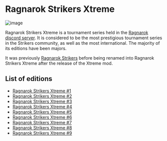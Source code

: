 # Ragnarok Strikers Xtreme

![image](https://github.com/inabikarilibrary/inalib/assets/110833255/7913eb37-9ad0-4aac-a77b-786780c6245f)

Ragnarok Strikers Xtreme is a tournament series held in the [Ragnarok discord server](https://discord.gg/Q86CRCNmcX).
It is considered to be the most prestigious tournament series in the Strikers community, as well as the most international.
The majority of its editions have been majors.

It was previously [Ragnarok Strikers](ragnamain.md) before being renamed into Ragnarok Strikers Xtreme after the release of the Xtreme mod.

## List of editions

- [Ragnarok Strikers Xtreme #1](ragnax1.md)
- [Ragnarok Strikers Xtreme #2](ragnax2.md)
- [Ragnarok Strikers Xtreme #3](ragnax3.md)
- [Ragnarok Strikers Xtreme #4](ragnax4.md)
- [Ragnarok Strikers Xtreme #5](ragnax5.md)
- [Ragnarok Strikers Xtreme #6](ragnax6.md)
- [Ragnarok Strikers Xtreme #7](ragnax7.md)
- [Ragnarok Strikers Xtreme #8](ragnax8.md)
- [Ragnarok Strikers Xtreme #9](ragnax9.md)
